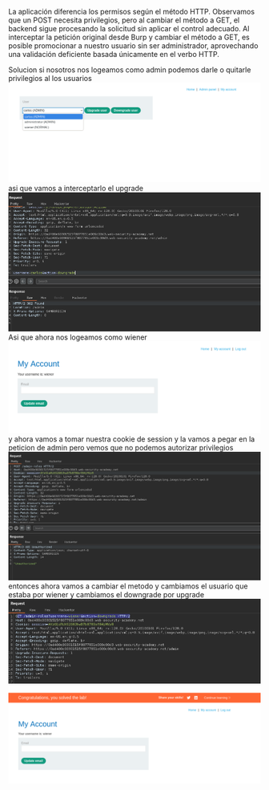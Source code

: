 La aplicación diferencia los permisos según el método HTTP. Observamos que un POST necesita privilegios, pero al cambiar el método a GET, el backend sigue procesando la solicitud sin aplicar el control adecuado. Al interceptar la petición original desde Burp y cambiar el método a GET, es posible promocionar a nuestro usuario sin ser administrador, aprovechando una validación deficiente basada únicamente en el verbo HTTP.

Solucion
si nosotros nos logeamos como admin podemos darle o quitarle privilegios al los usuarios
![Pasted_image_20250815191148.png](/Imagenes/Pasted_image_20250815191148.png)
asi que vamos a interceptarlo el upgrade
![Pasted_image_20250815191344.png](/Imagenes/Pasted_image_20250815191344.png)
Asi que ahora nos logeamos como wiener
![Pasted_image_20250815191445.png](/Imagenes/Pasted_image_20250815191445.png)
y ahora vamos a tomar nuestra cookie de session y la vamos a pegar en la peticion de admin pero vemos que no podemos autorizar privilegios
![Pasted_image_20250815191640.png](/Imagenes/Pasted_image_20250815191640.png)
entonces ahora vamos a cambiar el metodo
y cambiamos el usuario que estaba por wiener y cambiamos el downgrade por upgrade
![Pasted_image_20250815191750.png](/Imagenes/Pasted_image_20250815191750.png)
![Pasted_image_20250815191848.png](/Imagenes/Pasted_image_20250815191848.png)
